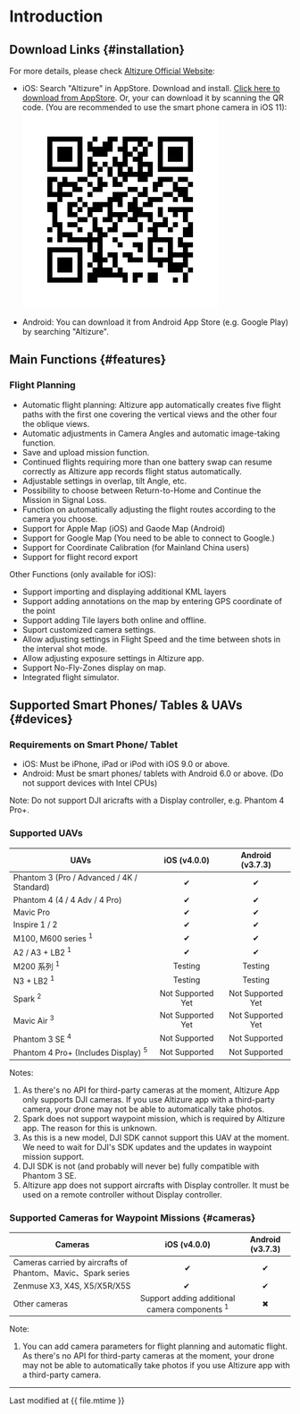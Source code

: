 # Introduction

## Download Links {#installation}

For more details, please check [Altizure Official Website](https://www.altizure.com/mobile):

* iOS: Search "Altizure" in AppStore. Download and install. [Click here to download from AppStore](https://itunes.apple.com/app/id1018791616?mt=8). Or, your can download it by scanning the QR code. (You are recommended to use the smart phone camera in iOS 11):
        ![AppStore 二维码](../../assets/app-download-ios-appstore.png)
        
* Android: You can download it from Android App Store (e.g. Google Play) by searching "Altizure".

## Main Functions {#features}

### Flight Planning

* Automatic flight planning: Altizure app automatically creates five flight paths with the first one covering the vertical views and the other four the oblique views.
* Automatic adjustments in Camera Angles and automatic image-taking function.
* Save and upload mission function.
* Continued flights requiring more than one battery swap can resume correctly as Altizure app records flight status automatically.
* Adjustable settings in overlap, tilt Angle, etc.
* Possibility to choose between Return-to-Home and Continue the Mission in Signal Loss.
* Function on automatically adjusting the flight routes according to the camera you choose.
* Support for Apple Map (iOS) and Gaode Map (Android)
* Support for Google Map (You need to be able to connect to Google.)
* Support for Coordinate Calibration (for Mainland China users)
* Support for flight record export


Other Functions (only available for iOS):
* Support importing and displaying additional KML layers
* Support adding annotations on the map by entering GPS coordinate of the point
* Support adding Tile layers both online and offline.
* Suport customized camera settings.
* Allow adjusting settings in Flight Speed and the time between shots in the interval shot mode.
* Allow adjusting exposure settings in Altizure app.
* Support No-Fly-Zones display on map.
* Integrated flight simulator.


## Supported Smart Phones/ Tables & UAVs {#devices}

### Requirements on Smart Phone/ Tablet

* iOS: Must be iPhone, iPad or iPod with iOS 9.0 or above.
* Android: Must be smart phones/ tablets with Android 6.0 or above. (Do not support devices with Intel CPUs)

Note: Do not support DJI aricrafts with a Display controller, e.g. Phantom 4 Pro+.

### Supported UAVs

| UAVs | iOS (v4.0.0) | Android (v3.7.3) |
| ---  | :---: | :---: |
| Phantom 3 \(Pro / Advanced / 4K / Standard\) | ✔︎ | ✔︎ |
| Phantom 4 \(4 / 4 Adv / 4 Pro\) | ✔︎ | ✔︎ |
| Mavic Pro | ✔︎ | ✔︎ |
| Inspire 1 / 2 | ✔︎ | ✔︎ |
| M100, M600 series <sup>1</sup> | ✔︎ | ✔︎ |
| A2 / A3 + LB2 <sup>1</sup> | ✔︎ | ✔︎ |
| M200 系列 <sup>1</sup> | Testing | Testing  |
| N3 + LB2 <sup>1</sup> | Testing  | Testing  |
| Spark <sup>2</sup> | Not Supported Yet | Not Supported Yet |
| Mavic Air <sup>3</sup> | Not Supported Yet | Not Supported Yet |
| Phantom 3 SE <sup>4</sup> | Not Supported | Not Supported |
| Phantom 4 Pro+ (Includes Display) <sup>5</sup>| Not Supported | Not Supported |

Notes:

1. As there's no API for third-party cameras at the moment, Altizure App only supports DJI cameras. If you use Altizure app with a third-party camera, your drone may not be able to automatically take photos.
2. Spark does not support waypoint mission, which is required by Altizure app. The reason for this is unknown.
3. As this is a new model, DJI SDK cannot support this UAV at the moment. We need to wait for DJI's SDK updates and the updates in waypoint mission support.
4. DJI SDK is not (and probably will never be) fully compatible with Phantom 3 SE.
5. Altizure app does not support aircrafts with Display controller. It must be used on a remote controller without Display controller.

### Supported Cameras for Waypoint Missions {#cameras}

| Cameras | iOS (v4.0.0) | Android (v3.7.3) |
| ---  | :---: | :---: |
| Cameras carried by aircrafts of Phantom、Mavic、Spark series | ✔︎ | ✔︎ |
| Zenmuse X3, X4S, X5/X5R/X5S | ✔ ︎|✔︎ |
| Other cameras | Support adding additional camera components <sup>1</sup> | ✖︎ |
Note:
1. You can add camera parameters for flight planning and automatic flight. As there's no API for third-party cameras at the moment, your drone may not be able to automatically take photos if you use Altizure app with a third-party camera.


---

Last modified at {{ file.mtime }}